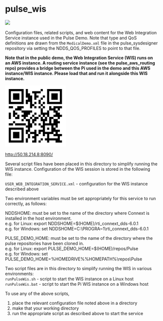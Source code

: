 # pulse_wis

![](https://github.com/psmass/DDSexamples/blob/master/RtiAsOne.png)

Configuration files, related scripts, and web content for the Web Integration Service instance used in the Pulse Demo.
Note that type and QoS definitions are drawn from the `MedicalDemo.xml` file in the pulse_sysdesigner repository via
setting the NDDS_QOS_PROFILES to point to that file.

**Note that in the public demo, the
Web Integration Service (WIS) runs on an AWS instance. A routing service instance (see the pulse_aws_routing repo)
provides a bridge between the Pi used in the demo and this AWS instance/WIS instance.  Please load that and
run it alongside this WIS instance.**

![QR code for WIS instance](/QR.code.50.18.214.8-8090.png)

http://50.18.214.8:8090/

Several script files have been placed in this directory to simplify running the WIS instance.  Configuration of the WIS session is stored in the following file:

`USER_WEB_INTEGRATION_SERVICE.xml` - configuration for the WIS instance described above

Two environment variables must be set appropriately for this service to run correctly, as follows:

NDDSHOME: must be set to the name of the directory where Connext is installed in the host environment. <br>
e.g. for Linux: export NDDSHOME=$(HOME)/rti_connext_dds-6.0.1 <br>
e.g. for Windows: set NDDSHOME=C:\PROGRA~1\rti_connext_dds-6.0.1 <br>

PULSE_DEMO_HOME: must be set to the name of the directory where the pulse repositories have been cloned in. <br>
e.g. for Linux: export PULSE_DEMO_HOME=$(HOME)/repos/Pulse<br>
e.g. for Windows: set PULSE_DEMO_HOME=%HOMEDRIVE%%HOMEPATH%\repos\Pulse <br>

Two script files are in this directory to simplify running the WIS in various environments: <br>
`runPulseWis.sh` - script to start the WIS instance on a Linux host<br>
`runPulseWis.bat` - script to start the Pi WIS instance on a Windows host<br>

To use any of the above scripts, 
1. place the relevant configuration file noted above in a directory
1. make that your working directory
1. run the appropriate script as described above to start the service
